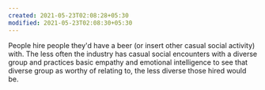 ```yaml
---
created: 2021-05-23T02:08:28+05:30
modified: 2021-05-23T02:08:30+05:30
---
```


People hire people they'd have a beer (or insert other casual social activity) with. The less often the industry has casual social encounters with a diverse group and practices basic empathy and emotional intelligence to see that diverse group as worthy of relating to, the less diverse those hired would be.
